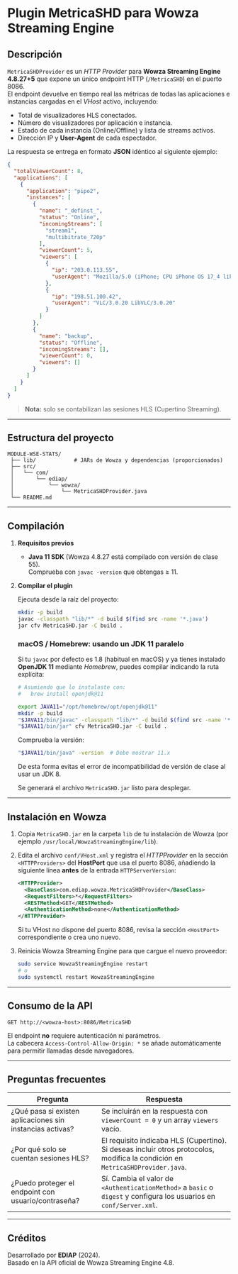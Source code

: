 # Plugin MetricaSHD para Wowza Streaming Engine

## Descripción

`MetricaSHDProvider` es un *HTTP Provider* para **Wowza Streaming Engine 4.8.27+5** que expone un único endpoint HTTP (`/MetricaSHD`) en el puerto 8086.  
El endpoint devuelve en tiempo real las métricas de todas las aplicaciones e instancias cargadas en el _VHost_ activo, incluyendo:

* Total de visualizadores HLS conectados.
* Número de visualizadores por aplicación e instancia.
* Estado de cada instancia (Online/Offline) y lista de streams activos.
* Dirección IP y **User-Agent** de cada espectador.

La respuesta se entrega en formato **JSON** idéntico al siguiente ejemplo:

```json
{
  "totalViewerCount": 8,
  "applications": [
    {
      "application": "pipo2",
      "instances": [
        {
          "name": "_definst_",
          "status": "Online",
          "incomingStreams": [
            "stream1",
            "multibitrate_720p"
          ],
          "viewerCount": 5,
          "viewers": [
            {
              "ip": "203.0.113.55",
              "userAgent": "Mozilla/5.0 (iPhone; CPU iPhone OS 17_4 like Mac OS X)..."
            },
            {
              "ip": "198.51.100.42",
              "userAgent": "VLC/3.0.20 LibVLC/3.0.20"
            }
          ]
        },
        {
          "name": "backup",
          "status": "Offline",
          "incomingStreams": [],
          "viewerCount": 0,
          "viewers": []
        }
      ]
    }
  ]
}
```

> **Nota:** solo se contabilizan las sesiones HLS (Cupertino Streaming).

---

## Estructura del proyecto

```
MODULE-WSE-STATS/
 ├── lib/            # JARs de Wowza y dependencias (proporcionados)
 ├── src/
 │   └── com/
 │       └── ediap/
 │           └── wowza/
 │               └── MetricaSHDProvider.java
 └── README.md
```

---

## Compilación

1. **Requisitos previos**
   * **Java 11 SDK** (Wowza 4.8.27 está compilado con versión de clase 55).  
     Comprueba con `javac -version` que obtengas ≥ 11.

2. **Compilar el plugin**

   Ejecuta desde la raíz del proyecto:

   ```bash
   mkdir -p build
   javac -classpath "lib/*" -d build $(find src -name '*.java')
   jar cfv MetricaSHD.jar -C build .
   ```

   ### macOS / Homebrew: usando un JDK 11 paralelo

   Si tu `javac` por defecto es 1.8 (habitual en macOS) y ya tienes instalado **OpenJDK 11** mediante *Homebrew*, puedes compilar indicando la ruta explícita:

   ```bash
   # Asumiendo que lo instalaste con:
   #   brew install openjdk@11

   export JAVA11="/opt/homebrew/opt/openjdk@11"
   mkdir -p build
   "$JAVA11/bin/javac" -classpath "lib/*" -d build $(find src -name '*.java')
   "$JAVA11/bin/jar" cfv MetricaSHD.jar -C build .
   ```

   Comprueba la versión:

   ```bash
   "$JAVA11/bin/java" -version  # Debe mostrar 11.x
   ```

   De esta forma evitas el error de incompatibilidad de versión de clase al usar un JDK 8.

   Se generará el archivo `MetricaSHD.jar` listo para desplegar.

---

## Instalación en Wowza

1. Copia `MetricaSHD.jar` en la carpeta `lib` de tu instalación de Wowza (por ejemplo `/usr/local/WowzaStreamingEngine/lib`).
2. Edita el archivo `conf/VHost.xml` y registra el *HTTPProvider* en la sección `<HTTPProviders>` del **HostPort** que usa el puerto 8086, añadiendo la siguiente línea **antes** de la entrada `HTTPServerVersion`:

   ```xml
   <HTTPProvider>
     <BaseClass>com.ediap.wowza.MetricaSHDProvider</BaseClass>
     <RequestFilters>*</RequestFilters>
     <RESTMethod>GET</RESTMethod>
     <AuthenticationMethod>none</AuthenticationMethod>
   </HTTPProvider>
   ```

   Si tu VHost no dispone del puerto 8086, revisa la sección `<HostPort>` correspondiente o crea uno nuevo.

3. Reinicia Wowza Streaming Engine para que cargue el nuevo proveedor:

   ```bash
   sudo service WowzaStreamingEngine restart
   # o
   sudo systemctl restart WowzaStreamingEngine
   ```

---

## Consumo de la API

```
GET http://<wowza-host>:8086/MetricaSHD
```

El endpoint **no** requiere autenticación ni parámetros.  
La cabecera `Access-Control-Allow-Origin: *` se añade automáticamente para permitir llamadas desde navegadores.

---

## Preguntas frecuentes

| Pregunta | Respuesta |
| -------- | --------- |
| ¿Qué pasa si existen aplicaciones sin instancias activas? | Se incluirán en la respuesta con `viewerCount = 0` y un array `viewers` vacío. |
| ¿Por qué solo se cuentan sesiones HLS? | El requisito indicaba HLS (Cupertino). Si deseas incluir otros protocolos, modifica la condición en `MetricaSHDProvider.java`. |
| ¿Puedo proteger el endpoint con usuario/contraseña? | Sí. Cambia el valor de `<AuthenticationMethod>` a `basic` o `digest` y configura los usuarios en `conf/Server.xml`. |

---

## Créditos

Desarrollado por **EDIAP** (2024).  
Basado en la API oficial de Wowza Streaming Engine 4.8. 
